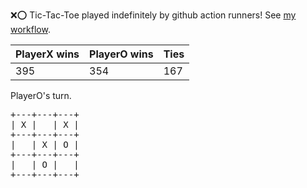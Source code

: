 :x::o: Tic-Tac-Toe played indefinitely by github action runners! See [my workflow](.github/workflows/play.yaml).

|PlayerX wins|PlayerO wins|Ties|
|-|-|-|
|395|354|167|

PlayerO's turn.

<pre>
+---+---+---+
| X |   | X |
+---+---+---+
|   | X | O |
+---+---+---+
|   | O |   |
+---+---+---+
</pre>